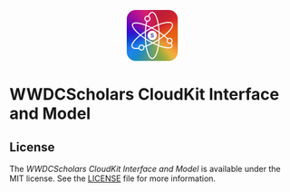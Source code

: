 <p align="center"><a href="https://wwdcscholars.com" target="_blank"><img width="90" height="90" src="https://raw.githubusercontent.com/WWDCScholars/web-cloudkit/master/.github/logo.png"></a></p>

# WWDCScholars CloudKit Interface and Model

## License
The *WWDCScholars CloudKit Interface and Model* is available under the MIT license. See the [LICENSE](https://github.com/WWDCScholars/web-cloudkit/blob/master/LICENSE) file for more information.
